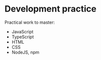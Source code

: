 # Development practice
Practical work to master:
- JavaScript
- TypeScript
- HTML
- CSS
- NodeJS, npm
